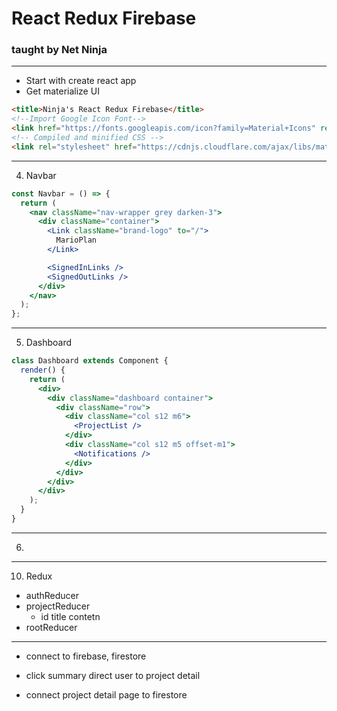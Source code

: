 # React Redux Firebase 
### taught by Net Ninja

---
- Start with create react app
- Get materialize UI
```html
<title>Ninja's React Redux Firebase</title>
<!--Import Google Icon Font-->
<link href="https://fonts.googleapis.com/icon?family=Material+Icons" rel="stylesheet">
<!-- Compiled and minified CSS -->
<link rel="stylesheet" href="https://cdnjs.cloudflare.com/ajax/libs/materialize/1.0.0/css/materialize.min.css">
```

---
4. Navbar
```jsx
const Navbar = () => {
  return (
    <nav className="nav-wrapper grey darken-3">
      <div className="container">
        <Link className="brand-logo" to="/">
          MarioPlan
        </Link>

        <SignedInLinks />
        <SignedOutLinks />
      </div>
    </nav>
  );
};
```
---
5. Dashboard
```jsx
class Dashboard extends Component {
  render() {
    return (
      <div>
        <div className="dashboard container">
          <div className="row">
            <div className="col s12 m6">
              <ProjectList />
            </div>
            <div className="col s12 m5 offset-m1">
              <Notifications />
            </div>
          </div>
        </div>
      </div>
    );
  }
}
```
---
6. 

---
10. Redux

- authReducer
- projectReducer
  - id title contetn
- rootReducer

--- 
- connect to firebase, firestore

- click summary direct user to project detail

- connect project detail page to firestore